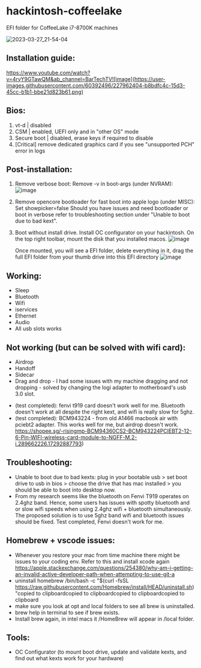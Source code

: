 # hackintosh-coffeelake
 EFI folder for CoffeeLake i7-8700K machines
 
 ![2023-03-27_21-54-04](https://user-images.githubusercontent.com/60392496/228409475-e186f9b7-a6fc-4d56-9238-fff98478b5a4.png)

## Installation guide: 
  https://www.youtube.com/watch?v=4ryY9GTawQM&ab_channel=BarTechTV![image](https://user-images.githubusercontent.com/60392496/227962404-b8bdfc4c-15d3-45cc-b1b1-bbe21d823b61.png)

## Bios: 
   1. vt-d | disabled
   2. CSM | enabled, UEFI only and in "other OS" mode
   3. Secure boot | disabled, erase keys if required to disable
   4. [Critical] remove dedicated graphics card if you see "unsupported PCH" error in logs

## Post-installation:
   1. Remove verbose boot:
      Remove -v in boot-args (under NVRAM):
      ![image](https://user-images.githubusercontent.com/60392496/227962586-7b7329e9-f3d2-4a97-bae0-04e302548f56.png)
   2. Remove opencore bootloader for fast boot into apple logo (under MISC): 
      Set showpicker=false 
      Should you have issues and need bootloader or boot in verbose refer to troubleshooting section under "Unable to boot due to bad kext".
   3. Boot without install drive. Install OC configurator on your hackintosh. On the top right toolbar, mount the disk that you installed macos.
      ![image](https://github.com/jameskohjunwei/hackintosh/assets/60392496/e15edfa2-46ed-4154-bc9b-149ba5b5b875)

      Once mounted, you will see a EFI folder, delete everything in it, drag the full EFI folder from your thumb drive into this EFI directory
      ![image](https://github.com/jameskohjunwei/hackintosh/assets/60392496/9ee58f9e-e537-4477-8f27-3874c8d6283d)
      
## Working: 
   - Sleep
   - Bluetooth
   - Wifi
   - iservices
   - Ethernet
   - Audio
   - All usb slots works

## Not working (but can be solved with wifi card):
  - Airdrop
  - Handoff
  - Sidecar
  - Drag and drop - I had some issues with my machine dragging and not dropping - solved by changing the logi adapter to motherboard's usb 3.0 slot.
  
  * (test completed): fenvi t919 card doesn't work well for me. Bluetooth doesn't work at all despite the right kext, and wifi is really slow for 5ghz. 
  * (test completed): BCM943224 - from old A1466 macbook air with pciebt2 adapter. This works well for me, but airdrop doesn't work. https://shopee.sg/-risingmp-BCM94360CS2-BCM943224PCIEBT2-12-6-Pin-WIFI-wireless-card-module-to-NGFF-M.2-i.289662226.17292887793)

## Troubleshooting:
  - Unable to boot due to bad kexts: plug in your bootable usb > set boot drive to usb in bios > choose the drive that has mac installed > you should be able to boot into desktop now.
  - From my research seems like the bluetooth on Fenvi T919 operates on 2.4ghz band. Hence, some users has issues with spotty bluetooth and or slow wifi speeds when using 2.4ghz wifi + bluetooth simultaneously. The proposed solution is to use 5ghz band wifi and bluetooth issues should be fixed. Test completed, Fenvi doesn't work for me.
  
## Homebrew + vscode issues:
  - Whenever you restore your mac from time machine there might be issues to your coding env. Refer to this and install xcode again https://apple.stackexchange.com/questions/254380/why-am-i-getting-an-invalid-active-developer-path-when-attempting-to-use-git-a
  - uninstall homebrew /bin/bash -c "$(curl -fsSL https://raw.githubusercontent.com/Homebrew/install/HEAD/uninstall.sh)"copied to clipboardcopied to clipboardcopied to clipboardcopied to clipboard
  - make sure you look at opt and local folders to see all brew is uninstalled. 
  - brew help in terminal to see if brew exists.
  - Install brew again, in intel macs it /HomeBrew will appear in /local folder.

## Tools:
  - OC Configurator (to mount boot drive, update and validate kexts, and find out what kexts work for your hardware)

